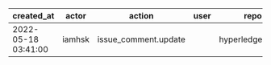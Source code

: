 |          created_at | actor  | action               | user | repo             |
| ------------------- | ------ | -------------------- | ---- | ---------------- |
| 2022-05-18 03:41:00 | iamhsk | issue_comment.update |      | hyperledger/besu |
